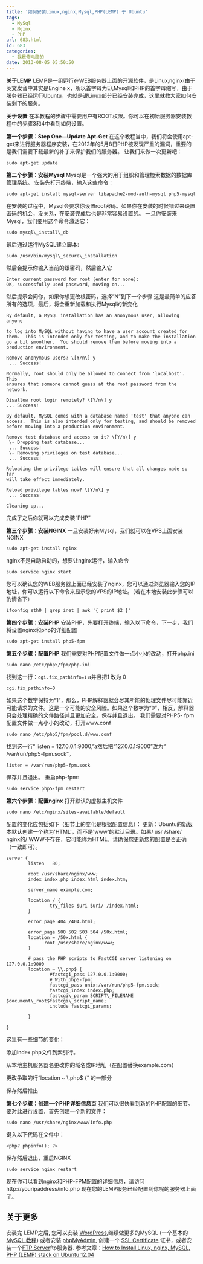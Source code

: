 ```yaml
---
title: '如何安装Linux,nginx,Mysql,PHP(LEMP) 于 Ubuntu'
tags:
  - MySql
  - Nginx
  - PHP
url: 683.html
id: 683
categories:
  - 我是修电脑的
date: 2013-08-05 05:50:50
---
```

**关于LEMP** LEMP是一组运行在WEB服务器上面的开源软件，是Linux,nginx(由于英文发音中其实是Engine x，所以首字母为E),Mysql和PHP的首字母缩写，由于服务器已经运行Ubuntu，也就是说Linux部分已经安装完成，这里就教大家如何安装剩下的服务。 

**关于设置** 在本教程的步骤中需要用户有ROOT权限。你可以在初始服务器安装教程中的步骤3和4中看到如何设置。 

**第一个步骤：Step One—Update Apt-Get** 在这个教程当中，我们将会使用apt-get来进行服务器程序安装，在2012年的5月8日PHP被发现严重的漏洞，重要的是我们需要下载最新的补丁来保护我们的服务器。 让我们来做一次更新吧：
```
sudo apt-get update
```
**第二个步骤：安装Mysql** Mysql是一个强大的用于组织和管理检索数据的数据库管理系统。 安装先打开终端，输入这些命令：
```
sudo apt-get install mysql-server libapache2-mod-auth-mysql php5-mysql
```
在安装的过程中，Mysql会要求你设置root密码。如果你在安装的时候错过来设置密码的机会，没关系，在安装完成后也是非常容易设置的。 一旦你安装来Mysql，我们要用这个命令激活它：
```
sudo mysql\_install\_db
```
最后通过运行MySQL建立脚本:
```
sudo /usr/bin/mysql\_secure\_installation
```
然后会提示你输入当前的跟密码，然后输入它
```
Enter current password for root (enter for none): 
OK, successfully used password, moving on...
```
然后提示会问你，如果你想更改根密码，选择“N”到下一个步骤 这是最简单的应答所有的选项，最后，将会重新加载和执行Mysql的新变化
```
By default, a MySQL installation has an anonymous user, allowing anyone

to log into MySQL without having to have a user account created for
them.  This is intended only for testing, and to make the installation
go a bit smoother.  You should remove them before moving into a
production environment.

Remove anonymous users? \[Y/n\] y                                            
 ... Success!

Normally, root should only be allowed to connect from 'localhost'.  This
ensures that someone cannot guess at the root password from the network.

Disallow root login remotely? \[Y/n\] y
... Success!

By default, MySQL comes with a database named 'test' that anyone can
access.  This is also intended only for testing, and should be removed
before moving into a production environment.

Remove test database and access to it? \[Y/n\] y
 \- Dropping test database...
 ... Success!
 \- Removing privileges on test database...
 ... Success!

Reloading the privilege tables will ensure that all changes made so far
will take effect immediately.

Reload privilege tables now? \[Y/n\] y
 ... Success!

Cleaning up...
```
完成了之后你就可以完成安装“PHP” 

**第三个步骤：安装NGINX** 一旦安装好来Mysql，我们就可以在VPS上面安装NGINX
```
sudo apt-get install nginx
```
nginx不是自动启动的，想要让nginx运行，输入命令
```
sudo service nginx start
```
您可以确认您的WEB服务器上面已经安装了nginx，您可以通过浏览器输入您的IP地址，你可以运行以下命令来显示您的VPS的IP地址。（若在本地安装此步骤可以酌情省下）
```
ifconfig eth0 | grep inet | awk '{ print $2 }'
```
**第四个步骤：安装PHP** 安装PHP，先要打开终端，输入以下命令，下一步，我们将设置nginx和php的详细配置
```
sudo apt-get install php5-fpm
```
**第五个步骤：配置PHP** 我们需要对PHP配置文件做一点小小的改动，打开php.ini
```
sudo nano /etc/php5/fpm/php.ini
```
找到这一行：`cgi.fix_pathinfo=1` a并且把1 改为 0
```
cgi.fix_pathinfo=0
```
如果这个数字保持为“1”，那么，PHP解释器就会尽其所能的处理文件尽可能靠近可能请求的文件。这是一个可能的安全风险。如果这个数字为“0”，相反，解释器只会处理精确的文件路径并且更加安全。保存并且退出。 我们需要对PHP5- fpm配置文件做一点小小的改动，打开www.conf
```
sudo nano /etc/php5/fpm/pool.d/www.conf
```
找到这一行“ listen = 127.0.0.1:9000,”a然后把“127.0.0.1:9000”改为“ /var/run/php5-fpm.sock“。
```
listen = /var/run/php5-fpm.sock
```
保存并且退出。 重启php-fpm:
```
sudo service php5-fpm restart
```
**第六个步骤：配置nginx** 打开默认的虚拟主机文件
```
sudo nano /etc/nginx/sites-available/default
```
配置的变化应包括如下（细节上的变化是根据配置信息）： 更新：Ubuntu的新版本默认创建一个称为'HTML'，而不是'www'的默认目录。如果/ usr /share/ nginx的/ WWW不存在，它可能称为HTML。请确保您更新您的配置是否正确（一致即可）。

```
server {
        listen   80;

        root /usr/share/nginx/www;
        index index.php index.html index.htm;

        server_name example.com;

        location / {
                try_files $uri $uri/ /index.html;
        }

        error_page 404 /404.html;

        error_page 500 502 503 504 /50x.html;
        location = /50x.html {
              root /usr/share/nginx/www;
        }

        # pass the PHP scripts to FastCGI server listening on 127.0.0.1:9000
        location ~ \\.php$ {
                #fastcgi_pass 127.0.0.1:9000;
                # With php5-fpm:
                fastcgi_pass unix:/var/run/php5-fpm.sock;
                fastcgi_index index.php;
                fastcgi\_param SCRIPT\_FILENAME $document\_root$fastcgi\_script_name;
                include fastcgi_params;

        }

}

```
这里有一些细节的变化：

添加index.php文件到索引行。

从本地主机服务器名更改你的域名或IP地址（在配置替换example.com）

更改争取的行“location ~ \\.php$ {“ 的一部分

保存然后推出 

**第七个步骤：创建一个PHP详细信息页** 我们可以很快看到新的PHP配置的细节。  要对此进行设置，首先创建一个新的文件：
```
sudo nano /usr/share/nginx/www/info.php
```
键入以下代码在文件中：
```
<php? phpinfo(); ?>
```
保存然后退出，重启NGINX
```
sudo service nginx restart
```
现在你可以看到nginx和PHP-FPM配置的详细信息，请访问http://youripaddress/info.php 现在您的LEMP服务已经配置到你呢的服务器上面了。

**关于更多**
--------

安装完 LEMP之后, 您可以安装 [WordPress](https://www.digitalocean.com/community/articles/how-to-install-wordpress-with-nginx-on-ubuntu-12-04),继续做更多的MySQL (一个基本的[MySQL 教程](https://www.digitalocean.com/community/articles/a-basic-mysql-tutorial)) 或者安装 [phpMyAdmin](https://www.digitalocean.com/community/articles/how-to-install-phpmyadmin-on-a-lemp-server/), 创建一个 [SSL Certificate](https://www.digitalocean.com/community/articles/how-to-create-a-ssl-certificate-on-nginx-for-ubuntu-12-04),证书，或者安装一个[FTP Server](https://www.digitalocean.com/community/articles/how-to-set-up-vsftpd-on-ubuntu-12-04)ftp服务器. 参考文章：[How to Install Linux, nginx, MySQL, PHP (LEMP) stack on Ubuntu 12.04](https://www.digitalocean.com/community/articles/how-to-install-linux-nginx-mysql-php-lemp-stack-on-ubuntu-12-04)

